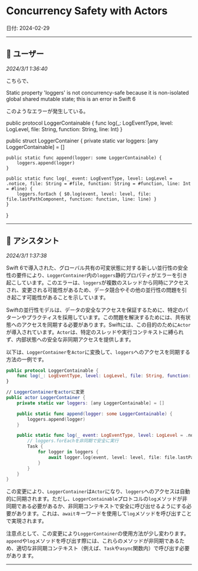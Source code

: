 # Concurrency Safety with Actors

日付: 2024-02-29

---

## 👤 ユーザー
*2024/3/1 1:36:40*

こちらで、

Static property 'loggers' is not concurrency-safe because it is non-isolated global shared mutable state; this is an error in Swift 6

このようなエラーが発生している。

public protocol LoggerContainable {
    func log(_: LogEventType, level: LogLevel, file: String, function: String, line: Int)
}

public struct LoggerContainer {
    private static var loggers: [any LoggerContainable] = []

    public static func append(logger: some LoggerContainable) {
        loggers.append(logger)
    }

    public static func log(_ event: LogEventType, level: LogLevel = .notice, file: String = #file, function: String = #function, line: Int = #line) {
        loggers.forEach { $0.log(event, level: level, file: file.lastPathComponent, function: function, line: line) }
    }
}

---

## 🤖 アシスタント
*2024/3/1 1:37:38*

Swift 6で導入された、グローバル共有の可変状態に対する新しい並行性の安全性の要件により、`LoggerContainer`内の`loggers`静的プロパティがエラーを引き起こしています。このエラーは、`loggers`が複数のスレッドから同時にアクセスされ、変更される可能性があるため、データ競合やその他の並行性の問題を引き起こす可能性があることを示しています。

Swiftの並行性モデルは、データの安全なアクセスを保証するために、特定のパターンやプラクティスを採用しています。この問題を解決するためには、共有状態へのアクセスを同期する必要があります。Swiftには、この目的のために`Actor`が導入されています。`Actor`は、特定のスレッドや実行コンテキストに縛られず、内部状態への安全な非同期アクセスを提供します。

以下は、`LoggerContainer`を`Actor`に変換して、`loggers`へのアクセスを同期する方法の一例です。

```swift
public protocol LoggerContainable {
    func log(_: LogEventType, level: LogLevel, file: String, function: String, line: Int)
}

// LoggerContainerをactorに変更
public actor LoggerContainer {
    private static var loggers: [any LoggerContainable] = []

    public static func append(logger: some LoggerContainable) {
        loggers.append(logger)
    }

    public static func log(_ event: LogEventType, level: LogLevel = .notice, file: String = #file, function: String = #function, line: Int = #line) {
        // loggers.forEachを非同期で安全に実行
        Task {
            for logger in loggers {
                await logger.log(event, level: level, file: file.lastPathComponent, function: function, line: line)
            }
        }
    }
}
```

この変更により、`LoggerContainer`は`Actor`になり、`loggers`へのアクセスは自動的に同期されます。ただし、`LoggerContainable`プロトコルの`log`メソッドが非同期である必要があるか、非同期コンテキストで安全に呼び出せるようにする必要があります。これは、`await`キーワードを使用して`log`メソッドを呼び出すことで実現されます。

注意点として、この変更により`LoggerContainer`の使用方法が少し変わります。`append`や`log`メソッドを呼び出す際には、これらのメソッドが非同期であるため、適切な非同期コンテキスト（例えば、`Task`や`async`関数内）で呼び出す必要があります。

---
